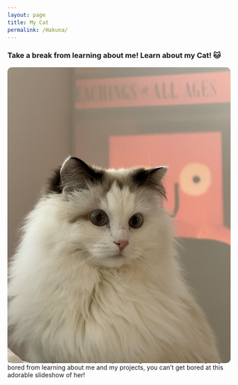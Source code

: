 ```yaml
---
layout: page
title: My Cat
permalink: /Hakuna/
---
```


<style>
.slideshow {
  position: relative;
  max-width: 600px;
  margin: auto;
  overflow: hidden;
  border-radius: 10px;
}

.slides {
  display: flex;
  animation: slide 30s infinite;
}

.slides img {
  max-width: 100%;
  height: auto;
  flex-shrink: 0;
  object-fit: contain;
  margin-bottom: -10px; /* <<< This removes the white space */
}
@keyframes slide {
  0% { transform: translateX(0); }
  14.2% { transform: translateX(0); }
  28.4% { transform: translateX(-100%); }
  42.6% { transform: translateX(-100%); }
  56.8% { transform: translateX(-200%); }
  71.0% { transform: translateX(-200%); }
  85.2% { transform: translateX(-300%); }
  100% { transform: translateX(0); }
}
</style>

### Take a break from learning about me! Learn about my Cat! 🐱
<div class="slideshow">
  <div class="slides">
    <img src="/Hakuna.png" alt="Hakuna">
    <img src="/Hakuna2.png" alt="Hakuna2">
    <img src="/Hakuna3.png" alt="Hakuna3">
    <img src="/Hakuna4.JPG" alt="Hakuna4">
    <img src="/Hakuna5.JPG" alt="Hakuna5">
    <img src="/Hakuna6.PNG" alt="Hakuna6">
  </div>
</div>
<p style="margin-top: -50px;">
This is my cat, Hakuna Matata. She is currently 4 years old and turning 5 on August 18!  
She’s a picky eater but loves her freeze-dried chicken snacks.
She’s super playful and active, always running around the house.  
If you got bored from learning about me and my projects, you can’t get bored at this adorable slideshow of her!
</p>

